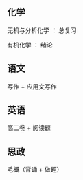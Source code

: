 ## 化学

  无机与分析化学 ： 总复习

  有机化学 ： 绪论
  
## 语文

  写作 + 应用文写作
  
## 英语

  高二卷 + 阅读题
  
## 思政

  毛概（背诵 + 做题）
